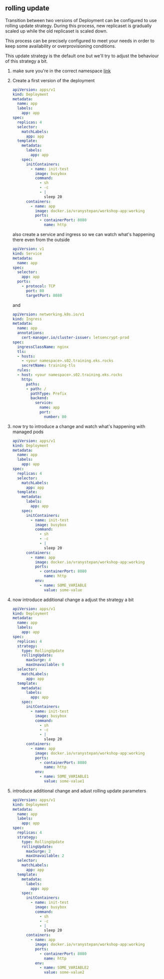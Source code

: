 ## rolling update

Transition between two versions of Deployment can be configured to use rolling update strategy. During this process, new replicaset is gradually scaled up while the old replicaset is scaled down.

This process can be precisely configured to meet your needs in order to keep some availability or overprovisioning conditions.

This update strategy is the default one but we'll try to adjust the behaviour
of this strategy a bit.

1. make sure you're in the correct namespace [link](../pt2/00_single_pod.md)

2. Create a first version of the deployment

    ```yaml
    apiVersion: apps/v1
    kind: Deployment
    metadata:
      name: app
      labels:
        app: app
    spec:
      replicas: 4
      selector:
        matchLabels:
          app: app
      template:
        metadata:
          labels:
            app: app
        spec:
          initContainers:
            - name: init-test
              image: busybox
              command:
                - sh
                - -c
                - |
                  sleep 20
          containers:
            - name: app
              image: docker.io/vranystepan/workshop-app:working
              ports:
                - containerPort: 8080
                  name: http
    ```

    also create a service and ingress so we can watch what's happening there even
    from the outside

    ```yaml
    apiVersion: v1
    kind: Service
    metadata:
      name: app
    spec:
      selector:
        app: app
      ports:
        - protocol: TCP
          port: 80
          targetPort: 8080
    ```

    and

    ```yaml
    apiVersion: networking.k8s.io/v1
    kind: Ingress
    metadata:
      name: app
      annotations:
        cert-manager.io/cluster-issuer: letsencrypt-prod
    spec:
      ingressClassName: nginx
      tls:
      - hosts:
        - <your namespace>.s02.training.eks.rocks
        secretName: training-tls
      rules:
      - host: <your namespace>.s02.training.eks.rocks
        http:
          paths:
          - path: /
            pathType: Prefix
            backend:
              service:
                name: app
                port:
                  number: 80
    ```

3. now try to introduce a change and watch what's happening with managed pods

    ```yaml
    apiVersion: apps/v1
    kind: Deployment
    metadata:
      name: app
      labels:
        app: app
    spec:
      replicas: 4
      selector:
        matchLabels:
          app: app
      template:
        metadata:
          labels:
            app: app
        spec:
          initContainers:
            - name: init-test
              image: busybox
              command:
                - sh
                - -c
                - |
                  sleep 20
          containers:
            - name: app
              image: docker.io/vranystepan/workshop-app:working
              ports:
                - containerPort: 8080
                  name: http
              env:
                - name: SOME_VARIABLE
                  value: some-value
    ```

4. now introduce additional change a adjust the strategy a bit

    ```yaml
    apiVersion: apps/v1
    kind: Deployment
    metadata:
      name: app
      labels:
        app: app
    spec:
      replicas: 4
      strategy:
        type: RollingUpdate
        rollingUpdate:
          maxSurge: 4
          maxUnavailable: 0
      selector:
        matchLabels:
          app: app
      template:
        metadata:
          labels:
            app: app
        spec:
          initContainers:
            - name: init-test
              image: busybox
              command:
                - sh
                - -c
                - |
                  sleep 20
          containers:
            - name: app
              image: docker.io/vranystepan/workshop-app:working
              ports:
                - containerPort: 8080
                  name: http
              env:
                - name: SOME_VARIABLE1
                  value: some-value1
    ```

5. introduce additional change and adust rolling update parameters

    ```yaml
    apiVersion: apps/v1
    kind: Deployment
    metadata:
      name: app
      labels:
        app: app
    spec:
      replicas: 4
      strategy:
        type: RollingUpdate
        rollingUpdate:
          maxSurge: 2
          maxUnavailable: 2
      selector:
        matchLabels:
          app: app
      template:
        metadata:
          labels:
            app: app
        spec:
          initContainers:
            - name: init-test
              image: busybox
              command:
                - sh
                - -c
                - |
                  sleep 20
          containers:
            - name: app
              image: docker.io/vranystepan/workshop-app:working
              ports:
                - containerPort: 8080
                  name: http
              env:
                - name: SOME_VARIABLE2
                  value: some-value2
    ```